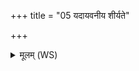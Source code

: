 +++
title = "05 यदायवनीय शीर्यते"

+++
<details><summary>मूलम् (WS)</summary>

यदायवनीय शीर्यते गृहपतिर्मियते ॥ ५ ॥
</details>